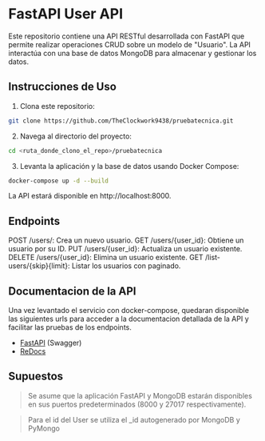 # FastAPI User API

Este repositorio contiene una API RESTful desarrollada con FastAPI que permite realizar operaciones CRUD sobre un modelo de "Usuario". La API interactúa con una base de datos MongoDB para almacenar y gestionar los datos.

## Instrucciones de Uso

1. Clona este repositorio:

```bash
git clone https://github.com/TheClockwork9438/pruebatecnica.git
```

2. Navega al directorio del proyecto:

```bash
cd <ruta_donde_clono_el_repo>/pruebatecnica
```

3. Levanta la aplicación y la base de datos usando Docker Compose:

```bash
docker-compose up -d --build
```

La API estará disponible en http://localhost:8000.

## Endpoints

POST /users/: Crea un nuevo usuario.
GET /users/{user_id}: Obtiene un usuario por su ID.
PUT /users/{user_id}: Actualiza un usuario existente.
DELETE /users/{user_id}: Elimina un usuario existente.
GET /list-users/{skip}{limit}: Listar los usuarios con paginado. 

## Documentacion de la API

Una vez levantado el servicio con docker-compose, quedaran disponible las siguientes urls para acceder a la documentacion detallada de la API y facilitar las pruebas de los endpoints. 

* [FastAPI](http://localhost:8000/docs) (Swagger)
* [ReDocs](http://localhost:8000/redoc)

## Supuestos

> Se asume que la aplicación FastAPI y MongoDB estarán disponibles en sus puertos predeterminados (8000 y 27017 respectivamente).

> Para el id del User se utiliza el _id autogenerado por MongoDB y PyMongo
